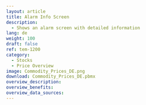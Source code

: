 ```yaml
---
layout: article
title: Alarm Info Screen
description: 
  - Shows an alarm screen with detailed information 
lang: de
weight: 100
draft: false
ref: tem-1200
category:
  - Stocks
  - Price Overview
image: Commodity_Prices_DE.png
download: Commodity_Prices_DE.pbmx
overview_description:
overview_benefits:
overview_data_sources:
---
```

